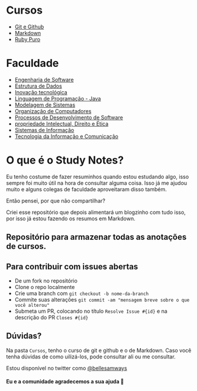 # Cursos

- [Git e Github](Cursos/git_and_github_course.md)
- [Markdown](Cursos/markdown_course.md)
- [Ruby Puro](Cursos/ruby_puro.md)

# Faculdade

- [Engenharia de Software](Faculdade/Engenharia-de-Software/eng_software_compilado.md)
- [Estrutura de Dados](Faculdade/Estrutura-de-Dados/estrutura_dados_compilado.md)
- [Inovação tecnológica](Faculdade/Inovacao-Tecnologica/inovacao_tecnologica_compilado.md)
- [Linguagem de Programação - Java](Faculdade/Linguagem-de-Programacao-Java/java_compilado.md)
- [Modelagem de Sistemas](Faculdade/Modelagem-de-Sistemas/modelagem_sistemas_compilado.md)
- [Organização de Computadores](Faculdade/Organizacao-de-computadores/org_computadores_compilado.md)
- [Processos de Desenvolvimento de Software](Faculdade/Processos-de-Desenvolvimento-de-Software/pds_compilado.md)
- [propriedade Intelectual, Direito e Ética](Faculdade/Propriedade-Intelectual-Direito-e-Etica/pide_compilado.md)
- [Sistemas de Informação](Faculdade/Sistemas-de-Informação/sistemas_informacao_compilado.md)
- [Tecnologia da Informação e Comunicação](Faculdade/Tecnologia-da-Informacao-e-Comunicação/tic_compilado.md)

# O que é o Study Notes?

Eu tenho costume de fazer resuminhos quando estou estudando algo, isso sempre foi muito útil na hora de consultar alguma coisa. Isso já me ajudou muito e alguns colegas de faculdade aproveitaram disso também.

Então pensei, por que não compartilhar?

Criei esse repositório que depois alimentará um blogzinho com tudo isso, por isso já estou fazendo os resumos em Markdown.

## Repositório para armazenar todas as anotações de cursos.

## Para contribuir com issues abertas

- De um fork no repositório
- Clone o repo localmente
- Crie uma branch com `git checkout -b nome-da-branch`
- Commite suas alterações `git commit -am "mensagem breve sobre o que você alterou"`
- Submeta um PR, colocando no título `Resolve Issue #{id}` e na descrição do PR `Closes #{id}`

## Dúvidas?

Na pasta `Cursos`, tenho o curso de git e github e o de Markdown. Caso você tenha dúvidas de como uilizá-los, pode consultar ali ou me consultar.

Estou disponível no twitter como [@bellesamways](https://twitter.com/bellesamways)

#### Eu e a comunidade agradecemos a sua ajuda 💜
